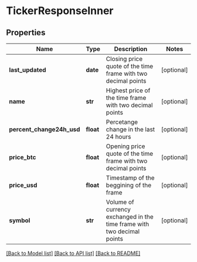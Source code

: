 # TickerResponseInner

## Properties
Name | Type | Description | Notes
------------ | ------------- | ------------- | -------------
**last_updated** | **date** | Closing price quote of the time frame with two decimal points | [optional] 
**name** | **str** | Highest price of the time frame with two decimal points | [optional] 
**percent_change24h_usd** | **float** | Percetange change in the last 24 hours | [optional] 
**price_btc** | **float** | Opening price quote of the time frame with two decimal points | [optional] 
**price_usd** | **float** | Timestamp of the beggining of the frame | [optional] 
**symbol** | **str** | Volume of currency exchanged in the time frame with two decimal points | [optional] 

[[Back to Model list]](../README.md#documentation-for-models) [[Back to API list]](../README.md#documentation-for-api-endpoints) [[Back to README]](../README.md)



